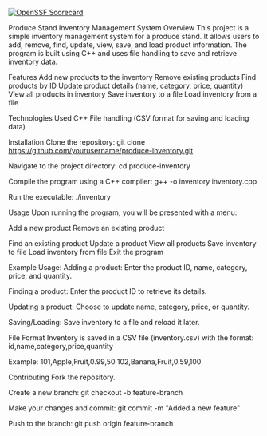[![OpenSSF Scorecard](https://api.scorecard.dev/projects/github.com/ricardorf2022/COP2600Project/badge)](https://scorecard.dev/viewer/?uri=github.com/{owner}/{repo})

Produce Stand Inventory Management System
Overview
This project is a simple inventory management system for a produce stand. It allows users to add, remove, find, update, view, save, and load product information. The program is built using C++ and uses file handling to save and retrieve inventory data.

Features
Add new products to the inventory
Remove existing products
Find products by ID
Update product details (name, category, price, quantity)
View all products in inventory
Save inventory to a file
Load inventory from a file

Technologies Used
C++
File handling (CSV format for saving and loading data)

Installation
Clone the repository:
git clone https://github.com/yourusername/produce-inventory.git

Navigate to the project directory:
cd produce-inventory

Compile the program using a C++ compiler:
g++ -o inventory inventory.cpp

Run the executable:
./inventory

Usage
Upon running the program, you will be presented with a menu:

Add a new product
Remove an existing product

Find an existing product
Update a product
View all products
Save inventory to file
Load inventory from file
Exit the program

Example Usage:
Adding a product:
Enter the product ID, name, category, price, and quantity.

Finding a product:
Enter the product ID to retrieve its details.

Updating a product:
Choose to update name, category, price, or quantity.

Saving/Loading:
Save inventory to a file and reload it later.

File Format
Inventory is saved in a CSV file (inventory.csv) with the format:
id,name,category,price,quantity

Example:
101,Apple,Fruit,0.99,50
102,Banana,Fruit,0.59,100

Contributing
Fork the repository.

Create a new branch:
git checkout -b feature-branch

Make your changes and commit:
git commit -m "Added a new feature"

Push to the branch:
git push origin feature-branch
